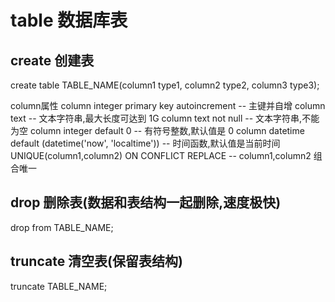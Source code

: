 # table 数据库表

## create 创建表

create table TABLE_NAME(column1 type1, column2 type2, column3 type3);

column属性
column integer primary key autoincrement                 -- 主键并自增
column text                                              -- 文本字符串,最大长度可达到 1G
column text not null                                     -- 文本字符串,不能为空
column integer default 0                                 -- 有符号整数,默认值是 0
column datetime default (datetime('now', 'localtime'))   -- 时间函数,默认值是当前时间
UNIQUE(column1,column2) ON CONFLICT REPLACE              -- column1,column2 组合唯一

## drop 删除表(数据和表结构一起删除,速度极快)

drop from TABLE_NAME;

## truncate 清空表(保留表结构)

truncate TABLE_NAME;
